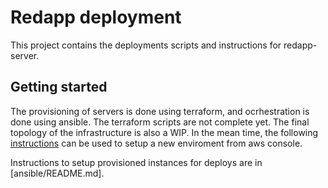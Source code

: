 # Redapp deployment

This project contains the deployments scripts and instructions for redapp-server.

## Getting started

The provisioning of servers is done using terraform, and ocrhestration is done using ansible.
The terraform scripts are not complete yet. The final topology of the infrastructure is also a WIP.
In the mean time, the following [instructions](docs/INFRASTRUCTURE_SETUP.md) can be used to setup a new enviroment from aws console.

Instructions to setup provisioned instances for deploys are in [ansible/README.md].
